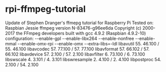 # rpi-ffmpeg-tutorial
Update of Stephen Dranger's ffmepg tutorial for Raspberry Pi
Tested on:
  Raspbian Jessie
  ffmpeg version N-83476-g96ee6da Copyright (c) 2000-2017 the FFmpeg developers
    built with gcc 4.9.2 (Raspbian 4.9.2-10)
    configuration: --enable-gpl --enable-libx264 --enable-nonfree --enable-mmal --enable-omx-rpi --enable-omx --extra-libs=-ldl
    libavutil      55. 46.100 / 55. 46.100
    libavcodec     57. 77.100 / 57. 77.100
    libavformat    57. 66.102 / 57. 66.102
    libavdevice    57.  2.100 / 57.  2.100
    libavfilter     6. 73.100 /  6. 73.100
    libswscale      4.  3.101 /  4.  3.101
    libswresample   2.  4.100 /  2.  4.100
    libpostproc    54.  2.100 / 54.  2.100
